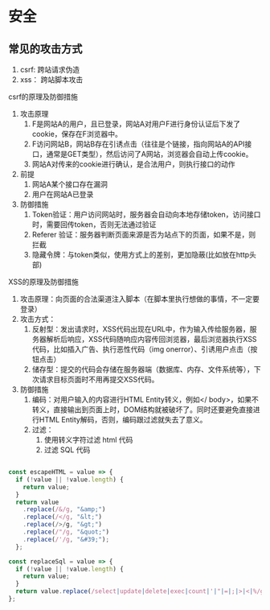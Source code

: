 # 安全

## 常见的攻击方式

1. csrf: 跨站请求伪造
2. xss： 跨站脚本攻击

csrf的原理及防御措施

  1. 攻击原理
     1. F是网站A的用户，且已登录，网站A对用户F进行身份认证后下发了cookie，保存在F浏览器中。
     2. F访问网站B，网站B存在引诱点击（往往是个链接，指向网站A的API接口，通常是GET类型），然后访问了A网站，浏览器会自动上传cookie。
     3. 网站A对传来的cookie进行确认，是合法用户，则执行接口的动作
  2. 前提
     1. 网站A某个接口存在漏洞
     2. 用户在网站A已登录
  3. 防御措施
     1. Token验证：用户访问网站时，服务器会自动向本地存储token，访问接口时，需要回传token，否则无法通过验证
     2. Referer 验证：服务器判断页面来源是否为站点下的页面，如果不是，则拦截
     3. 隐藏令牌：与token类似，使用方式上的差别，更加隐蔽(比如放在http头部)

XSS的原理及防御措施

  1. 攻击原理：向页面的合法渠道注入脚本（在脚本里执行想做的事情，不一定要登录）
  2. 攻击方式：
     1. 反射型：发出请求时，XSS代码出现在URL中，作为输入传给服务器，服务器解析后响应，XSS代码随响应内容传回浏览器，最后浏览器执行XSS代码，比如插入广告、执行恶性代码（img onerror）、引诱用户点击（按钮点击）
     2. 储存型：提交的代码会存储在服务器端（数据库、内存、文件系统等），下次请求目标页面时不用再提交XSS代码。
  3. 防御措施
     1. 编码：对用户输入的内容进行HTML Entity转义，例如</ body>，如果不转义，直接输出到页面上时，DOM结构就被破坏了。同时还要避免直接进行HTML Entity解码，否则，编码跟过滤就失去了意义。
     2. 过滤：
        1. 使用转义字符过滤 html 代码
        2. 过滤 SQL 代码

```js

const escapeHTML = value => {
  if (!value || !value.length) {
    return value;
  }
  return value
    .replace(/&/g, "&amp;")
    .replace(/</g, "&lt;")
    .replace(/>/g, "&gt;")
    .replace(/"/g, "&quot;")
    .replace(/'/g, "&#39;");
  };

```

```js
const replaceSql = value => {
  if (!value || !value.length) {
    return value;
  }
  return value.replace(/select|update|delete|exec|count|'|"|=|;|>|<|%/gi, "");
};

```
